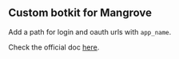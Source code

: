 ## Custom botkit for Mangrove

Add a path for login and oauth urls with `app_name`.

Check the official doc [here](https://github.com/howdyai/botkit/blob/master/readme.md).